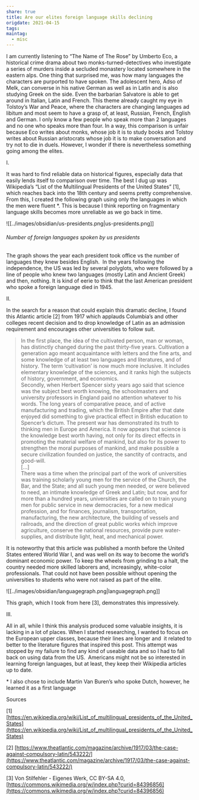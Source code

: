 ```yaml
---
share: true
title: Are our elites foreign language skills declining
origdate: 2021-04-15
tags: 
maintag:
  - misc
---
```

I am currently listening to “The Name of The Rose” by Umberto Eco, a historical crime drama about two monks-turned-detectives who investigate a series of murders inside a secluded monastery located somewhere in the eastern alps. One thing that surprised me, was how many languages the characters are purported to have spoken. The adolescent hero, Adso of Melk, can converse in his native German as well as in Latin and is also studying Greek on the side. Even the barbarian Salvatore is able to get around in Italian, Latin and French. This theme already caught my eye in Tolstoy’s War and Peace, where the characters are changing languages ad libitum and most seem to have a grasp of, at least, Russian, French, English and German. I only know a few people who speak more than 2 languages and no one who speaks more than four. In a way, this comparison is unfair because Eco writes about monks, whose job it is to study books and Tolstoy writes about Russian aristocrats whose job it is to make conversation and try not to die in duels. However, I wonder if there is nevertheless something going among the elites.

I.

It was hard to find reliable data on historical figures, especially data that easily lends itself to comparison over time. The best I dug up was Wikipedia’s “List of the Multilingual Presidents of the United States” [1], which reaches back into the 18th century and seems pretty comprehensive. From this, I created the following graph using only the languages in which the men were fluent \*. This is because I think reporting on fragmentary language skills becomes more unreliable as we go back in time.

![[../images/obsidian/us-presidents.png|us-presidents.png]]
###### Number of foreign languages spoken by us presidents

The graph shows the year each president took office vs the number of languages they knew besides English.  In the years following the independence, the US was led by several polyglots, who were followed by a line of people who knew two languages (mostly Latin and Ancient Greek) and then, nothing. It is kind of eerie to think that the last American president who spoke a foreign language died in 1945.

II.

In the search for a reason that could explain this dramatic decline, I found this Atlantic article [2] from 1917 which applauds Columbia’s and other colleges recent decision and to drop knowledge of Latin as an admission requirement and encourages other universities to follow suit.

> In the first place, the idea of the cultivated person, man or woman, has distinctly changed during the past thirty-five years. Cultivation a generation ago meant acquaintance with letters and the fine arts, and some knowledge of at least two languages and literatures, and of history. The term ‘cultivation’ is now much more inclusive. It includes elementary knowledge of the sciences, and it ranks high the subjects of history, government, and economics.  
> Secondly, when Herbert Spencer sixty years ago said that science was the subject best worth knowing, the schoolmasters and university professors in England paid no attention whatever to his words. The long years of comparative peace, and of active manufacturing and trading, which the British Empire after that date enjoyed did something to give practical effect in British education to Spencer’s dictum. The present war has demonstrated its truth to thinking men in Europe and America. It now appears that science is the knowledge best worth having, not only for its direct effects in promoting the material welfare of mankind, but also for its power to strengthen the moral purposes of mankind, and make possible a secure civilization founded on justice, the sanctity of contracts, and good-will.  
> […]  
> There was a time when the principal part of the work of universities was training scholarly young men for the service of the Church, the Bar, and the State; and all such young men needed, or were believed to need, an intimate knowledge of Greek and Latin; but now, and for more than a hundred years, universities are called on to train young men for public service in new democracies, for a new medical profession, and for finances, journalism, transportation, manufacturing, the new architecture, the building of vessels and railroads, and the direction of great public works which improve agriculture, conserve the national resources, provide pure water-supplies, and distribute light, heat, and mechanical power.

It is noteworthy that this article was published a month before the United States entered World War I, and was well on its way to become the world’s dominant economic power. To keep the wheels from grinding to a halt, the country needed more skilled laborers and, increasingly, white-color professionals. That could not have been possible without opening the universities to students who were not raised as part of the elite.

![[../images/obsidian/languagegraph.png|languagegraph.png]]

This graph, which I took from here [3], demonstrates this impressively.

III.

All in all, while I think this analysis produced some valuable insights, it is lacking in a lot of places. When I started researching, I wanted to focus on the European upper classes, because their lines are longer and  it related to better to the literature figures that inspired this post. This attempt was stopped by my failure to find any kind of useable data and so I had to fall back on using data from the US.  Americans might not be so interested in learning foreign languages, but at least, they keep their Wikipedia articles up to date.

\* I also chose to include Martin Van Buren’s who spoke Dutch, however, he learned it as a first language

Sources

\[1] [https://en.wikipedia.org/wiki/List_of_multilingual_presidents_of_the_United_States](https://en.wikipedia.org/wiki/List_of_multilingual_presidents_of_the_United_States)

\[2] [https://www.theatlantic.com/magazine/archive/1917/03/the-case-against-compulsory-latin/543222/](https://www.theatlantic.com/magazine/archive/1917/03/the-case-against-compulsory-latin/543222/)

\[3] Von Stilfehler - Eigenes Werk, CC BY-SA 4.0, [https://commons.wikimedia.org/w/index.php?curid=84396856](https://commons.wikimedia.org/w/index.php?curid=84396856)